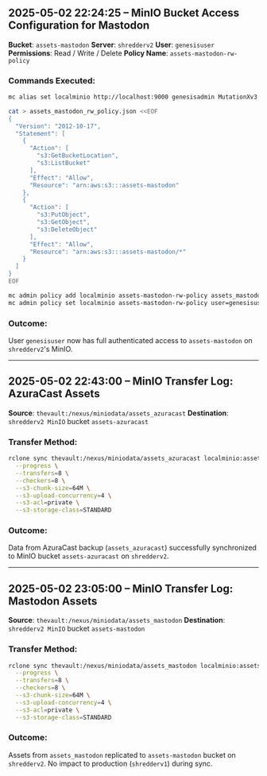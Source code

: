 ## 2025-05-02 22:24:25 – MinIO Bucket Access Configuration for Mastodon

**Bucket**: `assets-mastodon`
**Server**: `shredderv2`
**User**: `genesisuser`
**Permissions**: Read / Write / Delete
**Policy Name**: `assets-mastodon-rw-policy`

### Commands Executed:

```bash
mc alias set localminio http://localhost:9000 genesisadmin MutationXv3!

cat > assets_mastodon_rw_policy.json <<EOF
{
  "Version": "2012-10-17",
  "Statement": [
    {
      "Action": [
        "s3:GetBucketLocation",
        "s3:ListBucket"
      ],
      "Effect": "Allow",
      "Resource": "arn:aws:s3:::assets-mastodon"
    },
    {
      "Action": [
        "s3:PutObject",
        "s3:GetObject",
        "s3:DeleteObject"
      ],
      "Effect": "Allow",
      "Resource": "arn:aws:s3:::assets-mastodon/*"
    }
  ]
}
EOF

mc admin policy add localminio assets-mastodon-rw-policy assets_mastodon_rw_policy.json
mc admin policy set localminio assets-mastodon-rw-policy user=genesisuser
```

### Outcome:

User `genesisuser` now has full authenticated access to `assets-mastodon` on `shredderv2`'s MinIO.

---

## 2025-05-02 22:43:00 – MinIO Transfer Log: AzuraCast Assets

**Source**: `thevault:/nexus/miniodata/assets_azuracast`
**Destination**: `shredderv2 MinIO` bucket `assets-azuracast`

### Transfer Method:

```bash
rclone sync thevault:/nexus/miniodata/assets_azuracast localminio:assets-azuracast \
  --progress \
  --transfers=8 \
  --checkers=8 \
  --s3-chunk-size=64M \
  --s3-upload-concurrency=4 \
  --s3-acl=private \
  --s3-storage-class=STANDARD
```

### Outcome:

Data from AzuraCast backup (`assets_azuracast`) successfully synchronized to MinIO bucket `assets-azuracast` on `shredderv2`.

---

## 2025-05-02 23:05:00 – MinIO Transfer Log: Mastodon Assets

**Source**: `thevault:/nexus/miniodata/assets_mastodon`
**Destination**: `shredderv2 MinIO` bucket `assets-mastodon`

### Transfer Method:

```bash
rclone sync thevault:/nexus/miniodata/assets_mastodon localminio:assets-mastodon \
  --progress \
  --transfers=8 \
  --checkers=8 \
  --s3-chunk-size=64M \
  --s3-upload-concurrency=4 \
  --s3-acl=private \
  --s3-storage-class=STANDARD
```

### Outcome:

Assets from `assets_mastodon` replicated to `assets-mastodon` bucket on `shredderv2`. No impact to production (`shredderv1`) during sync.
